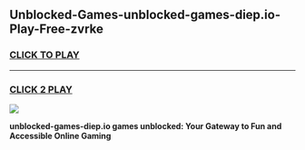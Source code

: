 
## Unblocked-Games-unblocked-games-diep.io-Play-Free-zvrke
<h3>
<a href="https://premium76.site?title=unblocked-games-diep.io&ref=18A1">CLICK TO PLAY</a></h3>
<hr>

<h3>
<a href="https://premium76.site?title=unblocked-games-diep.io&ref=18A1">CLICK 2 PLAY</a>
  
</h3>

<a href="https://premium76.site?title=unblocked-games-diep.io&ref=18A1"><img src="https://clearcache.store/games.png"></a>


**unblocked-games-diep.io games unblocked: Your Gateway to Fun and Accessible Online Gaming**
